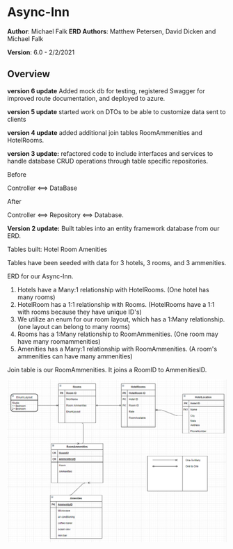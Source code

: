 #  Async-Inn

**Author**: Michael Falk
**ERD Authors**: Matthew Petersen, David Dicken and Michael Falk

**Version**: 6.0 - 2/2/2021

## Overview

**version 6 update**
Added mock db for testing, registered Swagger for improved route documentation, and deployed to azure.

**version 5 update**
started work on DTOs to be able to customize data sent to clients

**version 4 update**
added additional join tables RoomAmmenities and HotelRooms.

**version 3 update:** 
refactored code to include interfaces and services to handle database CRUD operations through table specific repositories. 

Before

Controller <==> DataBase

After

Controller <==> Repository <==> Database.


**Version 2 update:** 
Built tables into an entity framework database from our ERD.

Tables built:
Hotel
Room
Amenities

Tables have been seeded with data for 3 hotels, 3 rooms, and 3 ammenities.

ERD for our Async-Inn. 

1. Hotels have a Many:1 relationship with HotelRooms. (One hotel has many rooms)
2. HotelRoom has a 1:1 relationship with Rooms. (HotelRooms have a 1:1 with rooms because they have unique ID's)
3. We utilize an enum for our room layout, which has a 1:Many relationship. (one layout can belong to many rooms)
4. Rooms has a 1:Many relationship to RoomAmmenities. (One room may have many roomammenities)
5. Amenities has a Many:1 relationship with RoomAmmenities. (A room's ammenities can have many ammenities)

Join table is our RoomAmmenities. It joins a RoomID to AmmenitiesID.

![image](AsyncInnERD.png)
